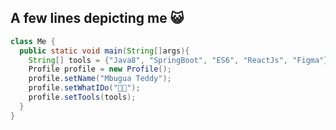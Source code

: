 A few lines depicting me 😺 
---------------------------
```java
class Me {
  public static void main(String[]args){
    String[] tools = {"Java8", "SpringBoot", "ES6", "ReactJs", "Figma"}
    Profile profile = new Profile();
    profile.setName("Mbugua Teddy");
    profile.setWhatIDo("🐱‍💻");
    profile.setTools(tools);
  }
}
```
